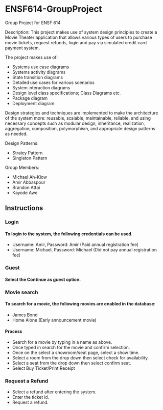 # ENSF614-GroupProject
Group Project for ENSF 614

Description: 
This project makes use of system design principles to create a Movie Theater application that 
allows various types of users to purchase movie tickets, request refunds, login and pay via simulated credit card payment system. 

The project makes use of:
 - Systems use case diagrams
 - Systems activity diagrams
 - State transition diagrams
 - Detailed use cases for various scenarios
 - System interaction diagrams
 - Design level class specifications; Class Diagrams etc.
 - Package diagram
 - Deployment diagram

Design strategies and techniques are implemented to make the architecture of the system more: reusable, scalable, maintainable, reliable, and using necessary concepts  such  as  modular  design,  inheritance,  realization,  aggregation,  composition, polymorphism, and appropriate design patterns as needed.

Design Patterns:
 - Stratey Pattern
 - Singleton Pattern
 


Group Members: 
- Michael Ah-Kiow 
- Amir Abbaspour  
- Brandon Attai 
- Kayode Awe 

## Instructions

### Login
 #### To login to the system, the following credentials can be used. 
 - Username: Amir, Password: Amir (Paid annual registration fee)
 - Username: Michael, Password: Michael (Did not pay annual registration fee)

### Guest
#### Select the Continue as guest option.

### Movie search
#### To search for a movie, the following movies are enabled in the database:
- James Bond 
- Home Alone (Early announcement movie)

#### Process
- Search for a movie by typing in a name as above. 
- Once typed in search for the movie and confirm selection. 
- Once on the select a showroom/seat page, select a show time. 
- Select a room from the drop down then select check for availability.
- Select a seat from the drop down then select confirm seat.
- Select Buy Ticket/Print Receipt

### Request a Refund

- Select a refund after entering the system.
- Enter the ticket id.
- Request a refund. 
